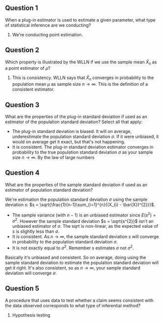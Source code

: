 ## Question 1
When a plug-in estimator is used to estimate a given parameter, what type of statistical inference are we conducting?

1. We're conducting point estimation. 

## Question 2
Which property is illustrated by the WLLN if we use the sample mean $\bar{X}_{n}$ as a point estimator of $\mu$?

1. This is consistency. WLLN says that $\bar{X}_{n}$ converges in probability to the population mean $\mu$ as sample size $n \to \infty$. This is the definition of a consistent estimator.

## Question 3 
What are the properties of the plug-in standard deviation if used as an estimator of the population standard deviation? Select all that apply:

- The plug-in standard deviation is biased. It will on average, underestimate the population standard deviation $\sigma$. If it were unbiased, it would on average get it exact, but that's not happening.
- It is consistent. The plug-in standard deviation estimator converges in probability to the true population standard deviation $\sigma$ as your sample size $n \to \infty$. By the law of large numbers 



## Question 4 
What are the properties of the sample standard deviation if used as an estimator of population standard deviation?

We're estimation the population standard deviation $\sigma$ using the sample deviation $s$: $s = \sqrt{\frac{1}{n-1}\sum_{i=1}^{n}{(X_{i} - \bar{X})^{2}}}$.
- The sample variance (with $n-1$) is an unbiased estimator since $E(s^{2}) = \sigma^{2}$. However the sample standard deviation $s = \sqrt{s^{2}}$ isn't an unbiased estimator of $\sigma$. The sqrt is non-linear, as the expected value of $s$ is slightly less than $\sigma$.
- It is consistent. As $n \to \infty$, the sample standard deviation $s$ will converge in probability to the population standard deviation $\sigma$. 
- It is not exactly equal to $\sigma^{2}$. Remember $s$ estimates $\sigma$ not $\sigma^{2}$.

Basically it's unbiased and consistent. So on average, doing using the sample standard deviation to estimate the population standard deviation will get it right. It's also consistent, so as $n \to \infty$, your sample standard deviation will converge $\sigma$.



## Question 5
A procedure that uses data to test whether a claim seems consistent with the data observed corresponds to what type of inferential method?

1. Hypothesis testing

